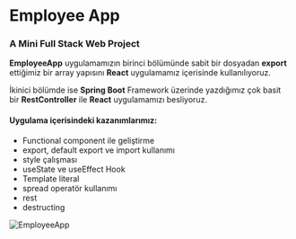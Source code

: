 # Employee App 
### A Mini Full Stack Web Project

**EmployeeApp** uygulamamızın birinci bölümünde sabit bir dosyadan **export** ettiğimiz bir array yapısını **React** uygulamamız içerisinde kullanılıyoruz. 

İkinici bölümde ise **Spring Boot** Framework üzerinde yazdığımız çok basit bir **RestController** ile **React** uygulamamızı besliyoruz. 

#### Uygulama içerisindeki kazanımlarımız: 
- Functional component ile geliştirme 
- export, default export ve import kullanımı
- style çalışması
- useState ve useEffect Hook
- Template literal 
- spread operatör kullanımı 
- rest
- destructing 

![EmployeeApp](http://www.zafercomert.com/Medya/Java/Java-EmployeeApp.svg)